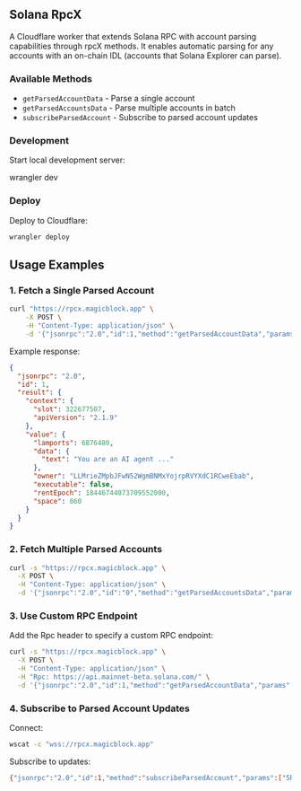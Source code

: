## Solana RpcX

A Cloudflare worker that extends Solana RPC with account parsing capabilities through rpcX methods. It enables automatic parsing for any accounts with an on-chain IDL (accounts that Solana Explorer can parse).

### Available Methods

- `getParsedAccountData` - Parse a single account
- `getParsedAccountsData` - Parse multiple accounts in batch
- `subscribeParsedAccount` - Subscribe to parsed account updates

### Development

Start local development server:

wrangler dev


### Deploy

Deploy to Cloudflare:

```bash
wrangler deploy
```

## Usage Examples

### 1. Fetch a Single Parsed Account

```bash
curl "https://rpcx.magicblock.app" \
	-X POST \
	-H "Content-Type: application/json" \
	-d '{"jsonrpc":"2.0","id":1,"method":"getParsedAccountData","params":["FPxc7bcafdCQqHS8S1KX4ENCPP3vncxsKK3yRZ3mMzGn", {"encoding": "base64"}]}'
```

Example response:

```json
{
  "jsonrpc": "2.0",
  "id": 1,
  "result": {
    "context": {
      "slot": 322677507,
      "apiVersion": "2.1.9"
    },
    "value": {
      "lamports": 6876480,
      "data": {
        "text": "You are an AI agent ..."
      },
      "owner": "LLMrieZMpbJFwN52WgmBNMxYojrpRVYXdC1RCweEbab",
      "executable": false,
      "rentEpoch": 18446744073709552000,
      "space": 860
    }
  }
}
```

### 2. Fetch Multiple Parsed Accounts

```bash
curl -s "https://rpcx.magicblock.app" \
  -X POST \
  -H "Content-Type: application/json" \
  -d '{"jsonrpc":"2.0","id":"0","method":"getParsedAccountsData","params":{"pubkeys":["GFg67j2Yq7wcW8ikRgtiRpVCEmYUw9BjteRehjNwnQrt","FPxc7bcafdCQqHS8S1KX4ENCPP3vncxsKK3yRZ3mMzGn"]}}' | jq .
```

### 3. Use Custom RPC Endpoint

Add the Rpc header to specify a custom RPC endpoint:

```bash
curl -s "https://rpcx.magicblock.app" \
  -X POST \
  -H "Content-Type: application/json" \
  -H "Rpc: https://api.mainnet-beta.solana.com/" \
  -d '{"jsonrpc":"2.0","id":1,"method":"getParsedAccountData","params":["FPxc7bcafdCQqHS8S1KX4ENCPP3vncxsKK3yRZ3mMzGn"]}' | jq .
```

### 4. Subscribe to Parsed Account Updates

Connect:

```bash
wscat -c "wss://rpcx.magicblock.app"
```

Subscribe to updates:

```bash
{"jsonrpc":"2.0","id":1,"method":"subscribeParsedAccount","params":["5RgeA5P8bRaynJovch3zQURfJxXL3QK2JYg1YamSvyLb",{"encoding":"jsonParsed","commitment":"confirmed"}]}
```
